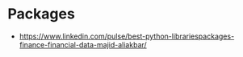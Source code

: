 # Packages
* https://www.linkedin.com/pulse/best-python-librariespackages-finance-financial-data-majid-aliakbar/

